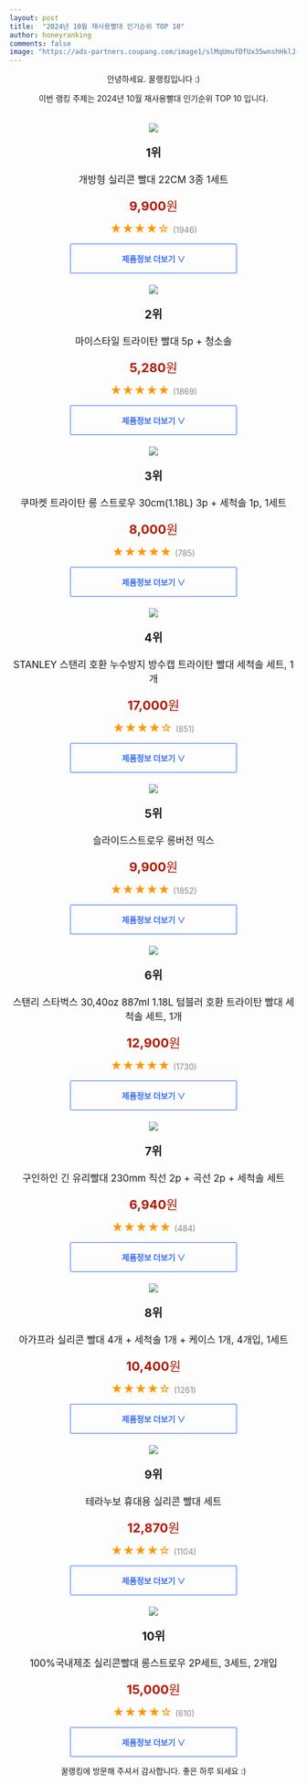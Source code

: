 ```yaml
---
layout: post
title:  "2024년 10월 재사용빨대 인기순위 TOP 10"
author: honeyranking
comments: false
image: "https://ads-partners.coupang.com/image1/slMqUmufDfUx35wnshHklJ-_R7hXSO0HS59ozP_LMTSwyuYIJe02EXrafIskJxEbDB-eBZdVf3sUHwDZFD8yZjV9JCGL02cv3Oyc5-RlyLxRSj91imoYKGMb0bkfFK9IU7ljj6iQ-hfoflhCl6FQUtOve8LuKu8kclRniw5s7IBMuZeUZdK0_ISYI7BJypLPg-6RvM92i6Y8JSM2QFjnepnOG6ImG2HPJBBHu2VJqz2j-7IqN42HDSC5lMikeeUrZ4haHBR8zbADLETtTdWQKY88Gpuf5dm3U3F6Bg_XAytNrEEMFMDjz_vq"
---
```

<p style="text-align: center;">안녕하세요. 꿀랭킹입니다 :)</p>
<p style="text-align: center;">이번 랭킹 주제는 2024년 10월 재사용빨대 인기순위 TOP 10 입니다.</p><center><img src="https://ads-partners.coupang.com/image1/slMqUmufDfUx35wnshHklJ-_R7hXSO0HS59ozP_LMTSwyuYIJe02EXrafIskJxEbDB-eBZdVf3sUHwDZFD8yZjV9JCGL02cv3Oyc5-RlyLxRSj91imoYKGMb0bkfFK9IU7ljj6iQ-hfoflhCl6FQUtOve8LuKu8kclRniw5s7IBMuZeUZdK0_ISYI7BJypLPg-6RvM92i6Y8JSM2QFjnepnOG6ImG2HPJBBHu2VJqz2j-7IqN42HDSC5lMikeeUrZ4haHBR8zbADLETtTdWQKY88Gpuf5dm3U3F6Bg_XAytNrEEMFMDjz_vq" style="margin-top:20px" /></center><p style="text-align: center; font-size: 20px"><b>1위</b></p><p style="text-align: center; font-size: 17px">개방형 실리콘 빨대 22CM 3종 1세트</p><p style="text-align: center;"><span style="color: #b61800; font-size: 22px;"><b>9,900</b>원</span></p><p style="text-align: center;"><span style="color: #ff9600; font-size: 20px;">★★★★☆ </span><span style="color: #878787;">(1946)</span></p><center><a href="https://link.coupang.com/re/AFFSDP?lptag=AF3899140&subid=honeyrank&pageKey=7647802397&itemId=20340615215&vendorItemId=89278104802&traceid=V0-153-d3fa3cfb40e7ad82&requestid=20241030130000895199042283&token=31850C%7CMIXED"><div style="font-size: 14px; display: inline-block; padding: 15px 90px; color: #346aff; border-radius: 2px; border: 1px solid #346aff; cursor: pointer;"><b>제품정보 더보기 &or;</b></div></a></center><center><img src="https://ads-partners.coupang.com/image1/gD726ua0bWDsaL5LgPOSfgnXkM_JPwQk3nUOWH2QUqvqXvV7osQuTzGtkLi6pJdV0jo49DHspZzdo9ZRvTzwklHG2bka7V0ckq_83n5Tn11V6fMM89myVSYDXioB-JBFY_9IyiXAsCr6iRrwm0CQajY_7Ims1bn5ORAMmBRbD6bNsFPyp__HnfqKULPfONX0mk9Hm4zuI51I5V_R_ygD7VM1tiTtyT1nhyc4-0mvuUNZMoRvCqGdH2OAZFk5ccS0PUEVy916nHSIM2JzBtH9i9NqhTTcnXkcTTqZeLGaddXDTHo-gVLaYts16KsxTHficpdP" style="margin-top:20px" /></center><p style="text-align: center; font-size: 20px"><b>2위</b></p><p style="text-align: center; font-size: 17px">마이스타일 트라이탄 빨대 5p + 청소솔</p><p style="text-align: center;"><span style="color: #b61800; font-size: 22px;"><b>5,280</b>원</span></p><p style="text-align: center;"><span style="color: #ff9600; font-size: 20px;">★★★★★ </span><span style="color: #878787;">(1869)</span></p><center><a href="https://link.coupang.com/re/AFFSDP?lptag=AF3899140&subid=honeyrank&pageKey=7149750706&itemId=17972660022&vendorItemId=85129814218&traceid=V0-153-1a2e420df0072087&requestid=20241030130000895199042283&token=31850C%7CMIXED"><div style="font-size: 14px; display: inline-block; padding: 15px 90px; color: #346aff; border-radius: 2px; border: 1px solid #346aff; cursor: pointer;"><b>제품정보 더보기 &or;</b></div></a></center><center><img src="https://ads-partners.coupang.com/image1/QD_oOKI47QHlnqf1QIGA_Vs25Ste9jxLbvqLDM5QqrisdddC_qyr8ERD2MgugNIQWpUe9VH5pYh0x14KLENK7CRNOKXf2kORuvj87YNjKluuKyXG_p75vdNQvIxBZ6DzzuBzzssYdcf8V87z1ZoXBHgt75Pe6Ep7bjy3wEDfyGrXrDk7JnGZFjC2PSQhpBhIZ0wsD0BEefMOsz19woRqx_C2AYVf6ds3XEgudKMp66nCJZQjYZ0_fijRumGY2BHUPl3NJ7vvRmdcxYA6yoJS5kXXULS1VAZrmbpSXtojdC2tiEqhAhf0Q9E9ZBiGpQQ=" style="margin-top:20px" /></center><p style="text-align: center; font-size: 20px"><b>3위</b></p><p style="text-align: center; font-size: 17px">쿠마켓 트라이탄 롱 스트로우 30cm(1.18L) 3p + 세척솔 1p, 1세트</p><p style="text-align: center;"><span style="color: #b61800; font-size: 22px;"><b>8,000</b>원</span></p><p style="text-align: center;"><span style="color: #ff9600; font-size: 20px;">★★★★★ </span><span style="color: #878787;">(785)</span></p><center><a href="https://link.coupang.com/re/AFFSDP?lptag=AF3899140&subid=honeyrank&pageKey=8324829142&itemId=24031146386&vendorItemId=90466654937&traceid=V0-153-8f53deb5a316c0fa&clickBeacon=6f997c70-9673-11ef-9faa-16fd2931e1d7%7E3&requestid=20241030130000895199042283&token=31850C%7CMIXED"><div style="font-size: 14px; display: inline-block; padding: 15px 90px; color: #346aff; border-radius: 2px; border: 1px solid #346aff; cursor: pointer;"><b>제품정보 더보기 &or;</b></div></a></center><center><img src="https://ads-partners.coupang.com/image1/-HVVElVRjY9yqotU-M-oa9g5ZTjvUrrWVsapirawi5sFxti55feyFY8B_cK4LftWxnIpFO0AVKBWFVIggfBGMyOPnk0raJuDtoOyBlxZBCiOKHxLog20MTwQMMsQ3dUD5_G2gzBuOUhsDX1bl1qjPBrtm4aBk7RnsSnc7LtF6R2fBuDMW4KwBh5koy_3D2sMfTtQdlxN0FfabZvAXRTSipqt7ti6xDDH6WQXMyYRjlCu0Tc1KEvXBhYc-J6YvwUf6R2D_tS8dhP1MnceXmoRqZbWEFDgmSJ3QKN79N4NoJJZSlC8To3JwZghz-rIiw==" style="margin-top:20px" /></center><p style="text-align: center; font-size: 20px"><b>4위</b></p><p style="text-align: center; font-size: 17px">STANLEY 스탠리 호환 누수방지 방수캡 트라이탄 빨대 세척솔 세트, 1개</p><p style="text-align: center;"><span style="color: #b61800; font-size: 22px;"><b>17,000</b>원</span></p><p style="text-align: center;"><span style="color: #ff9600; font-size: 20px;">★★★★☆ </span><span style="color: #878787;">(851)</span></p><center><a href="https://link.coupang.com/re/AFFSDP?lptag=AF3899140&subid=honeyrank&pageKey=8006912193&itemId=22319950762&vendorItemId=89780088062&traceid=V0-153-402b2578dd818a42&clickBeacon=6f99a380-9673-11ef-803c-2d4bdc97cb49%7E3&requestid=20241030130000895199042283&token=31850C%7CMIXED"><div style="font-size: 14px; display: inline-block; padding: 15px 90px; color: #346aff; border-radius: 2px; border: 1px solid #346aff; cursor: pointer;"><b>제품정보 더보기 &or;</b></div></a></center><center><img src="https://ads-partners.coupang.com/image1/NAKt-H1mLFPrCRaHNGvxPObZMMnny3YQIlNionZCL3FO5eWE094aXIKvcC3ONI1wpKV8qkHxrW-P7e3PJ-WaPjPuUUATW21Pz7Wqj6pVtCH_76QOGkq4vXxicB9XNgjeMCFWyQM13wjKjjf4mJdtZr16YomQEinNwKzD1YZIVxJbD0AsCMCrXP2Wj2K9zks9CM0YGHroio2J3taLWarctftL8CNcecH0jLI4ohCOP6XdA6WI9yaUxvNQ1glYw66KmmVIAw109mX6mpZ42ujWSgNoYCmFncVIfiL8BaHYDTal54p1QNwTFDTthSz-JWSDYH-2" style="margin-top:20px" /></center><p style="text-align: center; font-size: 20px"><b>5위</b></p><p style="text-align: center; font-size: 17px">슬라이드스트로우 롱버전 믹스</p><p style="text-align: center;"><span style="color: #b61800; font-size: 22px;"><b>9,900</b>원</span></p><p style="text-align: center;"><span style="color: #ff9600; font-size: 20px;">★★★★★ </span><span style="color: #878787;">(1852)</span></p><center><a href="https://link.coupang.com/re/AFFSDP?lptag=AF3899140&subid=honeyrank&pageKey=7434940305&itemId=19319411675&vendorItemId=86433562345&traceid=V0-153-182d425912e02caa&requestid=20241030130000895199042283&token=31850C%7CMIXED"><div style="font-size: 14px; display: inline-block; padding: 15px 90px; color: #346aff; border-radius: 2px; border: 1px solid #346aff; cursor: pointer;"><b>제품정보 더보기 &or;</b></div></a></center><center><img src="https://ads-partners.coupang.com/image1/ybDmLlyIR_MqabzlyTZdhYlr-n9ggBYfzPccGUsLvSRucUK6curs6yxU_L1EyxxtxKAkSoww9NUUZ-LQ_RZP5wPqFh5r0K26vyOUoPH2kvI54J_J81l9YctgLNJMq-qwsX8yaPsEOdPfYp-rLk8V8Q81dPZcU2Mn3n3h5ZmoSmJG9TslsH3eivYEkleDfV63KXzcyqSlfr6_xnsN7i0VW1iHqFDp7Emu97sAIMCucwV4nKsYvF0KI4GJeKerToiaO9-qIbIQKoDlPhv1_L0xYDDK5EBc0ZM4Sj28RDqf_8YhL3hSme7MZotTg1O-UnOl" style="margin-top:20px" /></center><p style="text-align: center; font-size: 20px"><b>6위</b></p><p style="text-align: center; font-size: 17px">스탠리 스타벅스 30,40oz 887ml 1.18L 텀블러 호환 트라이탄 빨대 세척솔 세트, 1개</p><p style="text-align: center;"><span style="color: #b61800; font-size: 22px;"><b>12,900</b>원</span></p><p style="text-align: center;"><span style="color: #ff9600; font-size: 20px;">★★★★★ </span><span style="color: #878787;">(1730)</span></p><center><a href="https://link.coupang.com/re/AFFSDP?lptag=AF3899140&subid=honeyrank&pageKey=8269423151&itemId=23830774434&vendorItemId=90854373779&traceid=V0-153-1c616a2455f5046a&clickBeacon=6f99a380-9673-11ef-bd83-ea6148f57da7%7E3&requestid=20241030130000895199042283&token=31850C%7CMIXED"><div style="font-size: 14px; display: inline-block; padding: 15px 90px; color: #346aff; border-radius: 2px; border: 1px solid #346aff; cursor: pointer;"><b>제품정보 더보기 &or;</b></div></a></center><center><img src="https://ads-partners.coupang.com/image1/9Vf0wYNB5Gfu-WLK9YepF97IqhITTWb9KbBUt7wWEJuE-Z2c7cpje1eNOqu6j76tLSes-6ZsXi-ntu_7GJSysAgsuYT-UjMpqwYYtEOXuKlRW4lBo3Be-2wNMcGXs7maHpO6botN5R0zNr7Es6pMJF5x3qYv_xiePRJ-oTv-Ca9WthRE4V720bIHL45f3KrGhZdDlYvxkKFV_54a2EJHmGSQ2UWBpgtv6oQ-osyaqoau4x85Whvv6hOgM85V0JlkqH_n05SHGN0ByYwKd-qFCdgkrSUnogwQV2l3" style="margin-top:20px" /></center><p style="text-align: center; font-size: 20px"><b>7위</b></p><p style="text-align: center; font-size: 17px">구인하인 긴 유리빨대 230mm 직선 2p + 곡선 2p + 세척솔 세트</p><p style="text-align: center;"><span style="color: #b61800; font-size: 22px;"><b>6,940</b>원</span></p><p style="text-align: center;"><span style="color: #ff9600; font-size: 20px;">★★★★★ </span><span style="color: #878787;">(484)</span></p><center><a href="https://link.coupang.com/re/AFFSDP?lptag=AF3899140&subid=honeyrank&pageKey=7789785411&itemId=21072562445&vendorItemId=88134786521&traceid=V0-153-9443db41fbb3cf3a&requestid=20241030130000895199042283&token=31850C%7CMIXED"><div style="font-size: 14px; display: inline-block; padding: 15px 90px; color: #346aff; border-radius: 2px; border: 1px solid #346aff; cursor: pointer;"><b>제품정보 더보기 &or;</b></div></a></center><center><img src="https://ads-partners.coupang.com/image1/qv8oHMAu8-Fk6qayqtpZhX1-ky7UsSgYOIBGmRvz7zO9b8Dy045BzfWDmIgkz044lTqH5ktLst4UzzPZEWUwj8ArKHNp-uUK8THeUGh1z6PFgAYonWxeFFspWX6NVVuGusPy5hlCHm3Kae8GkUR72iwowACcTt60r6ZOqkd-Piakmyrh_vEhxljuEOztbhbLHZq8NMZo6FkLB_v0glqI3U9l43RwmG6fFPO1vrWuO7VaS1PAwSl-9Fj9gBnocd3Ut_wPZRTJlaOKSMxBV7N10EV13nyeOHwxD_dlO3_e" style="margin-top:20px" /></center><p style="text-align: center; font-size: 20px"><b>8위</b></p><p style="text-align: center; font-size: 17px">아가프라 실리콘 빨대 4개 + 세척솔 1개 + 케이스 1개, 4개입, 1세트</p><p style="text-align: center;"><span style="color: #b61800; font-size: 22px;"><b>10,400</b>원</span></p><p style="text-align: center;"><span style="color: #ff9600; font-size: 20px;">★★★★☆ </span><span style="color: #878787;">(1261)</span></p><center><a href="https://link.coupang.com/re/AFFSDP?lptag=AF3899140&subid=honeyrank&pageKey=1395617527&itemId=2430973160&vendorItemId=70424924479&traceid=V0-153-4f16ea5b5b2936cb&clickBeacon=6f99a380-9673-11ef-ba4a-5336c8bfb847%7E3&requestid=20241030130000895199042283&token=31850C%7CMIXED"><div style="font-size: 14px; display: inline-block; padding: 15px 90px; color: #346aff; border-radius: 2px; border: 1px solid #346aff; cursor: pointer;"><b>제품정보 더보기 &or;</b></div></a></center><center><img src="https://ads-partners.coupang.com/image1/a07f7xeBiTcY45M5ayUzKm7mQDW08wtIJVGQ4uNClYW2PEIQGzrfXn4glIlBwn3CaImRgK8he2oNA52SbPJ8dI_rivuDWhcRVXy6AJS-5jvL5ZzkvsG2j6a5R8H_Th4ptc72TE_lGcIeqS_4uAI2gBIek8cQJboTNLiq7Ol9zcewRvnmmuBNmik04uFFdpchUdWZ6gzZJWQrXtqJG1SutjCePzWKMLezwFl5D7bkwygrOQ0uSpANgbl-TJymc6Wd7gakmVy_2OEQUtOzcOq6p4kHUg8_WrHQOIBjJm0ZP_X5uGfHkf7-DPiA" style="margin-top:20px" /></center><p style="text-align: center; font-size: 20px"><b>9위</b></p><p style="text-align: center; font-size: 17px">테라누보 휴대용 실리콘 빨대 세트</p><p style="text-align: center;"><span style="color: #b61800; font-size: 22px;"><b>12,870</b>원</span></p><p style="text-align: center;"><span style="color: #ff9600; font-size: 20px;">★★★★☆ </span><span style="color: #878787;">(1104)</span></p><center><a href="https://link.coupang.com/re/AFFSDP?lptag=AF3899140&subid=honeyrank&pageKey=6928500063&itemId=16757104440&vendorItemId=83938597519&traceid=V0-153-6d615e5a36e6806e&requestid=20241030130000895199042283&token=31850C%7CMIXED"><div style="font-size: 14px; display: inline-block; padding: 15px 90px; color: #346aff; border-radius: 2px; border: 1px solid #346aff; cursor: pointer;"><b>제품정보 더보기 &or;</b></div></a></center><center><img src="https://ads-partners.coupang.com/image1/UhxgO75X0hTkZUQHUmIbDzLspfk5glPlqz4RS8culjsbjtYCPOgWWXDRA6Ug_xhwnGcVAh6MMYoA_kibp8tyAdDQuwuscHN6yESukv61Dt3n3pAHDJnVZikJN4CeCugiXLqh6CexjOIatmTW3S0gwpyAWt_41NgYlMguIn3wS31RVNUWnXoGVjMsuK20U5Laux3II2Ix-PQS5q3GxC30gff_D-02rtN93wuCM9T418WtFp6WXmUHzyW0T0vIDeirNnpL7zEcITllTvleW-JWjz4mYuTG-k849Ee0gTVfOkj3ij4v9r3s2BA1y7kmV2k=" style="margin-top:20px" /></center><p style="text-align: center; font-size: 20px"><b>10위</b></p><p style="text-align: center; font-size: 17px">100%국내제조 실리콘빨대 롱스트로우 2P세트, 3세트, 2개입</p><p style="text-align: center;"><span style="color: #b61800; font-size: 22px;"><b>15,000</b>원</span></p><p style="text-align: center;"><span style="color: #ff9600; font-size: 20px;">★★★★☆ </span><span style="color: #878787;">(610)</span></p><center><a href="https://link.coupang.com/re/AFFSDP?lptag=AF3899140&subid=honeyrank&pageKey=8391248659&itemId=24256149680&vendorItemId=91272930913&traceid=V0-153-efc912605ff0726e&clickBeacon=6f99a380-9673-11ef-b5aa-6e5e1a1b0410%7E3&requestid=20241030130000895199042283&token=31850C%7CMIXED"><div style="font-size: 14px; display: inline-block; padding: 15px 90px; color: #346aff; border-radius: 2px; border: 1px solid #346aff; cursor: pointer;"><b>제품정보 더보기 &or;</b></div></a></center><p style="text-align: center;">꿀랭킹에 방문해 주셔서 감사합니다. 좋은 하루 되세요 :)</p>